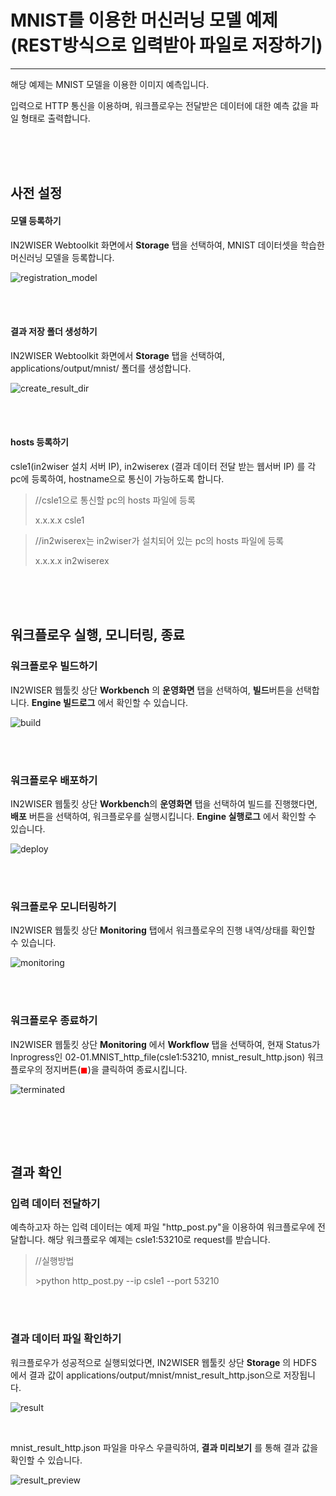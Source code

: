# MNIST를 이용한 머신러닝 모델 예제 (REST방식으로 입력받아 파일로 저장하기) 
---

해당 예제는 MNIST 모델을 이용한 이미지 예측입니다. 

입력으로 HTTP 통신을 이용하며, 워크플로우는 전달받은 데이터에 대한 예측 값을 파일 형태로 출력합니다.

<br/><br/><br/>


## 사전 설정
<h4>모델 등록하기</h4>

IN2WISER Webtoolkit 화면에서 <b>Storage</b> 탭을 선택하여, MNIST 데이터셋을 학습한 머신러닝 모델을 등록합니다.

![registration_model](./images/2.2.2.1.reg_model.png)

<br/><br/>

<h4>결과 저장 폴더 생성하기</h4>

IN2WISER Webtoolkit 화면에서 <b>Storage</b> 탭을 선택하여, applications/output/mnist/ 폴더를 생성합니다.

![create_result_dir](./images/2.2.2.1.create_result_dir.png)

<br/><br/>

<h4>hosts 등록하기</h4>

csle1(in2wiser 설치 서버 IP), in2wiserex (결과 데이터 전달 받는 웹서버 IP) 를 각 pc에 등록하여, hostname으로 통신이 가능하도록 합니다.

>//csle1으로 통신할 pc의 hosts 파일에 등록
>
>x.x.x.x	csle1



>//in2wiserex는 in2wiser가 설치되어 있는 pc의 hosts 파일에 등록
>
>x.x.x.x	in2wiserex

<br/><br/><br/>

## 워크플로우 실행, 모니터링, 종료
<h3>워크플로우 빌드하기</h3>

IN2WISER 웹툴킷 상단 <b>Workbench</b> 의 <b>운영화면</b> 탭을 선택하여, <b>빌드</b>버튼을 선택합니다. <b>Engine 빌드로그</b> 에서 확인할 수 있습니다.

![build](./images/2.2.2.1.build.png)

<br/><br/>

<h3>워크플로우 배포하기</h3>

IN2WISER 웹툴킷 상단 <b>Workbench</b>의 <b>운영화면</b> 탭을 선택하여 빌드를 진행했다면, <b>배포</b> 버튼을 선택하여, 워크플로우를 실행시킵니다.  <b>Engine 실행로그</b> 에서 확인할 수 있습니다.

![deploy](./images/2.2.2.1.deploy.png)

<br/><br/>

<h3>워크플로우 모니터링하기</h3>

IN2WISER 웹툴킷 상단 <b>Monitoring</b> 탭에서 워크플로우의 진행 내역/상태를 확인할 수 있습니다.

![monitoring](./images/2.2.2.1.monitoring.png)

<br/><br/>

<h3>워크플로우 종료하기</h3>

IN2WISER  웹툴킷 상단 <b>Monitoring</b> 에서 <b>Workflow</b> 탭을 선택하여, 현재 Status가 Inprogress인 02-01.MNIST_http_file(csle1:53210, mnist_result_http.json) 워크플로우의 정지버튼(<span style="color:red">&#9724;</span>)을 클릭하여 종료시킵니다.

![terminated](./images/2.2.2.1.terminated.png)

<br/>

<br/><br/>

## 결과 확인

<h3> 입력 데이터 전달하기</h3>

예측하고자 하는 입력 데이터는 예제 파일 "http_post.py"을 이용하여 워크플로우에 전달합니다. 해당 워크플로우 예제는 csle1:53210로 request를 받습니다.

> //실행방법
>
> \>python http_post.py --ip csle1 --port 53210

<br/><br/>

<h3>결과 데이터 파일 확인하기</h3>

워크플로우가 성공적으로 실행되었다면, IN2WISER 웹툴킷 상단 <b>Storage</b> 의 HDFS 에서 결과 값이 applications/output/mnist/mnist_result_http.json으로 저장됩니다. 

![result](./images/2.2.2.1.result.png)

<br/>

mnist_result_http.json 파일을 마우스 우클릭하여, <b>결과 미리보기</b> 를 통해 결과 값을 확인할 수 있습니다.

![result_preview](./images/2.2.2.1.result_preview.png)

<br/>

<br/>

<br/>


